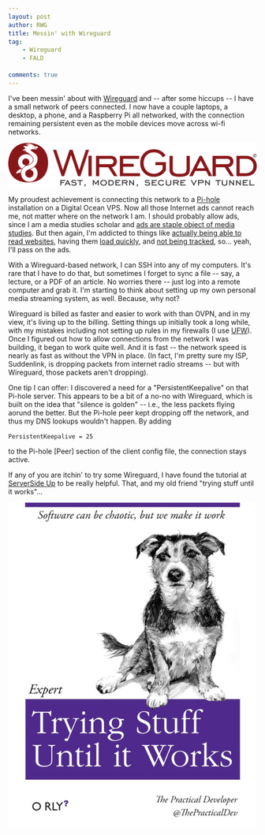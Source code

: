 ```yaml
---
layout: post
author: RWG
title: Messin' with Wireguard 
tag:
    - Wireguard
    - FALD

comments: true
---
```


I've been messin' about with [Wireguard](https://www.wireguard.com/) and -- after some hiccups -- I have a small network of peers connected. I now have a couple laptops, a desktop, a phone, and a Raspberry Pi all networked, with the connection remaining persistent even as the mobile devices move across wi-fi networks. 

![The Wireguard logo](/assets/images/wireguard.svg)

<!-- more -->

My proudest achievement is connecting this network to a [Pi-hole](https://pi-hole.net/) installation on a Digital Ocean VPS. Now all those Internet ads cannot reach me, not matter where on the network I am. I should probably allow ads, since I am a media studies scholar and [ads are staple object of media studies](https://xroads.virginia.edu/~DRBR2/rwilliams.pdf). But then again, I'm addicted to things like [actually being able to read websites](https://marketingland.com/pop-up-ads-why-everyone-hates-them-and-why-theyll-never-die-273343), having them [load quickly](https://thetechieguy.com/ad-blocker-impact-internet-speed/), and [not being tracked](https://brianchristner.io/how-a-single-raspberry-pi-made-my-home-network-faster/), so... yeah, I'll pass on the ads.

With a Wireguard-based network, I can SSH into any of my computers. It's rare that I have to do that, but sometimes I forget to sync a file -- say, a lecture, or a PDF of an article. No worries there -- just log into a remote computer and grab it. I'm starting to think about setting up my own personal media streaming system, as well. Because, why not?

Wireguard is billed as faster and easier to work with than OVPN, and in my view, it's living up to the billing. 
Setting things up initially took a long while, with my mistakes including not setting up rules in my firewalls (I use [UFW](https://www.digitalocean.com/community/tutorials/ufw-essentials-common-firewall-rules-and-commands)). Once I figured out how to allow connections from the network I was building, it began to work quite well. And it is fast -- the network speed is nearly as fast as without the VPN in place. (In fact, I'm pretty sure my ISP, Suddenlink, is dropping packets from internet radio streams -- but with Wireguard, those packets aren't dropping). 

One tip I can offer: I discovered a need for a "PersistentKeepalive" on that Pi-hole server. This appears to be a bit of a no-no with Wireguard, which is built on the idea that "silence is golden" -- i.e., the less packets flying aorund the better. But the Pi-hole peer kept dropping off the network, and thus my DNS lookups wouldn't happen. By adding 

    PersistentKeepalive = 25

to the Pi-hole [Peer] section of the client config file, the connection stays active.

If any of you are itchin' to try some Wireguard, I have found the tutorial at [ServerSide Up](https://serversideup.net/courses/gain-flexibility-and-increase-privacy-with-wireguard-vpn/) to be really helpful. That, and my old friend "trying stuff until it works"...

![A parody of O'Reilly tech books. This cover says "Trying Stuff Until It Works"](/assets/images/try.jpg)


